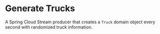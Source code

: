 # Generate Trucks
A Spring Cloud Stream producer that creates a `Truck` domain object every second with randomized truck information.